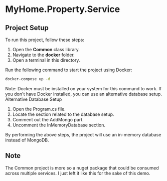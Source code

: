 # MyHome.Property.Service

## Project Setup

To run this project, follow these steps:

1. Open the **Common** class library.
2. Navigate to the **docker** folder.
3. Open a terminal in this directory.

Run the following command to start the project using Docker:

```bash
docker-compose up -d
```

Note: Docker must be installed on your system for this command to work. If you don't have Docker installed, you can use an alternative database setup.
Alternative Database Setup

1. Open the Program.cs file.
2. Locate the section related to the database setup.
3. Comment out the AddMongo part.
4. Uncomment the InMemoryDatabase section.

By performing the above steps, the project will use an in-memory database instead of MongoDB.

## Note
The Common project is more so a nuget package that could be consumed across multiple services. I just left it like this for the sake of this demo.

